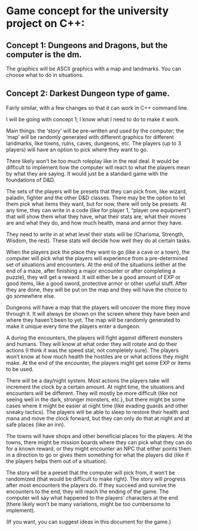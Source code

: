 # Game concept for the university project on C++:

## Concept 1: Dungeons and Dragons, but the computer is the dm. 
The graphics will be ASCII graphics with a map and landmarks. You can choose what to do in situations.

## Concept 2: Darkest Dungeon type of game. 
Fairly similar, with a few changes so that it can work in C++ command line.

I will be going with concept 1; I know what I need to do to make it work.

Main things: the ‘story’ will be pre-written and used by the computer; the ‘map’ will be randomly generated with different graphics for different landmarks, like towns, ruins, caves, dungeons, etc. The players (up to 3 players) will have an option to pick where they want to go. 

There likely won’t be too much roleplay like in the real deal. It would be difficult to implement how the computer will react to what the players mean by what they are saying. It would just be a standard game with the foundations of D&D.

The sets of the players will be presets that they can pick from, like wizard, paladin, fighter and the other D&D classes. There may be the option to let them pick what items they want, but for now, there will only be presets. At any time, they can write in a code (like for player 1, “player one equipment”) that will show them what they have, what their stats are, what their moves are and what they do, and how much health, mana and armor they have.

They need to write in at what level their stats will be (Charisma, Strength, Wisdom, the rest). These stats will decide how well they do at certain tasks.

When the players pick the place they want to go (like a cave or a town), the computer will pick what the players will experience from a pre-determined set of situations and encounters. At the end of the situations (either at the end of a maze, after finishing a major encounter or after completing a puzzle), they will get a reward. It will either be a good amount of EXP or good items, like a good sword, protective armor or other useful stuff. After they are done, they will be put on the map and they will have the choice to go somewhere else.

Dungeons will have a map that the players will uncover the more they move through it. It will always be shown on the screen where they have been and where they haven't been to yet. The map will be randomly generated to make it unique every time the players enter a dungeon.

A during the encounters, the players will fight against different monsters and humans. They will know at what order they will rotate and do their actions (I think it was the speed stat, not completely sure). The players won’t know at how much health the hostiles are or what actions they might make. At the end of the encounter, the players might get some EXP or items to be used.

There will be a day/night system. Most actions the players take will increment the clock by a certain amount. At night time, the situations and encounters will be different. They will mostly be more difficult (like not seeing well in the dark, stronger monsters, etc.), but there might be some cases where it might be easier at night time (like evading guards and other sneaky tactics). The players will be able to sleep to restore their health and mana and move the clock forward, but they can only do that at night and at safe places (like an inn).

The towns will have shops and other beneficial places for the players. At the towns, there might be mission boards where they can pick what they can do for a known reward, or they might encounter an NPC that either points them in a direction to go or gives them something for what the players did (like if the players helps them out of a situation).

The story will be a preset that the computer will pick from, it won’t be randomized (that would be difficult to make right). The story will progress after most encounters the players do. If they succeed and survive the encounters to the end, they will reach the ending of the game. The computer will say what happened to the players’ characters at the end (there likely won’t be many variations, might be too cumbersome to implement).

(If you want, you can suggest ideas in this document for the game.)

